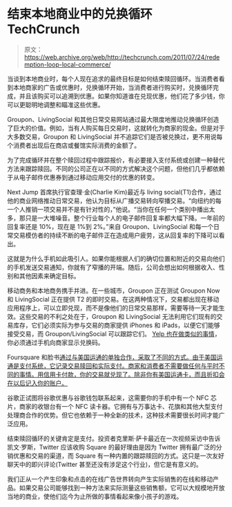 # 结束本地商业中的兑换循环 TechCrunch

> 原文：<https://web.archive.org/web/http://techcrunch.com/2011/07/24/redemption-loop-local-commerce/>

当谈到本地商业时，每个人现在追求的最终目标是如何结束赎回循环。当消费者看到本地商家的广告或优惠时，兑换循环开始，当消费者进行购买时，兑换循环完成，并且该购买可以追溯到优惠。如果你知道谁在兑现优惠，他们花了多少钱，你可以更聪明地调整和瞄准这些优惠。

Groupon、LivingSocial 和其他日常交易网站通过最大限度地推动兑换循环创造了巨大的价值。例如，当有人购买每日交易时，这就转化为商家的现金。但是对于大多数交易，Groupon 和 LivingSocial 并不追踪它们是否被兑换过，更不用说每个消费者出现后在商店或餐馆实际消费的金额了。

为了完成循环并在整个赎回过程中跟踪报价，有必要接入支付系统或创建一种替代方法来跟踪赎回。不同的公司正在以不同的方式解决这个问题，但他们几乎都依赖于从电子邮件优惠券到通过移动应用交付的优惠的转变。

Next Jump 首席执行官查理·金(Charlie Kim)最近与 living social(T1)合作，通过他的商业网络推动日常交易，他认为目标从广播交易转向窄播交易。“向纽约的每一个人推销一项交易并不是有针对性的，”他说。“当你在任何一个类别中播出太多，那只是一大堆噪音。整个行业每个人的电子邮件回复率都大幅下降。一年前的回复率还是 10%，现在是 1%到 2%。”来自 Groupon、LivingSocial 和每一个日常交易模仿者的持续不断的电子邮件正在造成用户疲劳，这从回复率的下降可以看出。

这就是为什么手机如此吸引人。如果你能根据人们的确切位置和附近的交易向他们的手机发送交易通知，你就有了窄播的开端。随后，公司会想出如何根据收入、性别和其他因素来确定目标。

移动商务和本地商务携手并进。在一些城市，Groupon 正在测试 Groupon Now 和 LivingSocial 正在提供 T2 的即时交易。在这两种情况下，交易都出现在移动应用程序上，可以立即兑现，而不是像他们的日常交易那样，需要等待一天才能生效。这些交易的不利之处在于，Groupon 和 LivingSocial 无法利用它们现有的交易库存，它们必须实际为参与交易的商家提供 iPhones 和 iPads，以便它们能够接受交易，而 Groupon/LivingSocial 可以跟踪它们。 [Yelp 也在做类似的事情](https://web.archive.org/web/20230203041657/https://techcrunch.com/2011/06/29/yelp-deals-mobile-groupon/)，你必须通过手机向商家显示兑换码。

Foursquare 和脸书[通过与美国运通的单独合作，采取了不同的方式。由于美国运通是支付系统，它记录交易赎回和实际支付。商家和消费者不需要做任何与平时不同的事情。用信用卡付款，你的交易就兑现了。除非你有美国运通卡，而且折扣会在以后记入你的账户。](https://web.archive.org/web/20230203041657/https://techcrunch.com/2011/07/18/amex-facebook-deals-go-social/)

谷歌正试图将谷歌优惠与谷歌钱包联系起来，这需要你的手机中有一个 NFC 芯片，商家的收银台有一个 NFC 读卡器。它拥有与万事达卡、花旗和其他大型支付处理商合作的优势。但它也依赖于一种全新的技术，这种技术需要很长时间才能广泛应用。

结束赎回循环的关键肯定是支付。投资者克里斯·萨卡最近在一次视频采访中告诉凯文·罗斯，Twitter 应该收购 Square 的最好理由是因为 Twitter 拥有最广泛的分销优惠和交易的渠道，而 Square 有一种内置的跟踪赎回的方式。这只是一次友好聊天中的即兴评论(Twitter 甚至还没有涉足这个行业)，但它是有意义的。

我们正从一个产生印象和点击的在线广告世界转向产生实际销售的在线和移动产品。如果交易公司能够找到一种方法来实际测量这些销售额，它可以大规模地开放当地的商业，使他们迄今为止所做的事情看起来像小孩子的游戏。